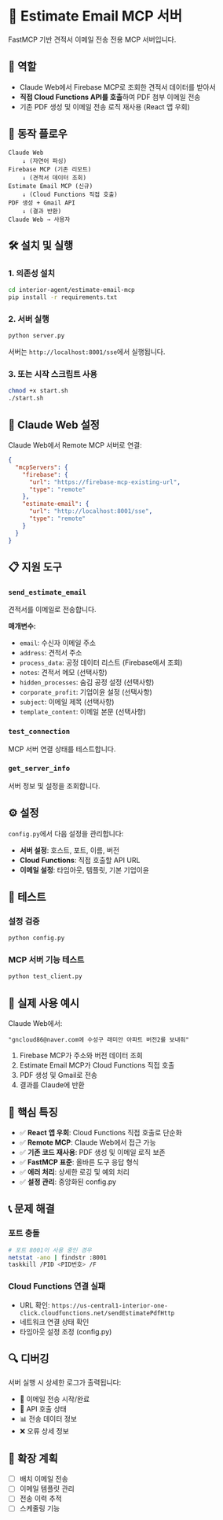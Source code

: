 # 📧 Estimate Email MCP 서버

FastMCP 기반 견적서 이메일 전송 전용 MCP 서버입니다.

## 🎯 역할

- Claude Web에서 Firebase MCP로 조회한 견적서 데이터를 받아서
- **직접 Cloud Functions API를 호출**하여 PDF 첨부 이메일 전송
- 기존 PDF 생성 및 이메일 전송 로직 재사용 (React 앱 우회)

## 🔄 동작 플로우

```
Claude Web
    ↓ (자연어 파싱)
Firebase MCP (기존 리모트)
    ↓ (견적서 데이터 조회)
Estimate Email MCP (신규)
    ↓ (Cloud Functions 직접 호출)
PDF 생성 + Gmail API
    ↓ (결과 반환)
Claude Web → 사용자
```

## 🛠️ 설치 및 실행

### 1. 의존성 설치
```bash
cd interior-agent/estimate-email-mcp
pip install -r requirements.txt
```

### 2. 서버 실행
```bash
python server.py
```

서버는 `http://localhost:8001/sse`에서 실행됩니다.

### 3. 또는 시작 스크립트 사용
```bash
chmod +x start.sh
./start.sh
```

## 🔧 Claude Web 설정

Claude Web에서 Remote MCP 서버로 연결:

```json
{
  "mcpServers": {
    "firebase": {
      "url": "https://firebase-mcp-existing-url",
      "type": "remote"
    },
    "estimate-email": {
      "url": "http://localhost:8001/sse",
      "type": "remote"
    }
  }
}
```

## 📋 지원 도구

### `send_estimate_email`
견적서를 이메일로 전송합니다.

**매개변수:**
- `email`: 수신자 이메일 주소
- `address`: 견적서 주소
- `process_data`: 공정 데이터 리스트 (Firebase에서 조회)
- `notes`: 견적서 메모 (선택사항)
- `hidden_processes`: 숨김 공정 설정 (선택사항)
- `corporate_profit`: 기업이윤 설정 (선택사항)
- `subject`: 이메일 제목 (선택사항)
- `template_content`: 이메일 본문 (선택사항)

### `test_connection`
MCP 서버 연결 상태를 테스트합니다.

### `get_server_info`
서버 정보 및 설정을 조회합니다.

## ⚙️ 설정

`config.py`에서 다음 설정을 관리합니다:

- **서버 설정**: 호스트, 포트, 이름, 버전
- **Cloud Functions**: 직접 호출할 API URL
- **이메일 설정**: 타임아웃, 템플릿, 기본 기업이윤

## 🧪 테스트

### 설정 검증
```bash
python config.py
```

### MCP 서버 기능 테스트
```bash
python test_client.py
```

## 🚀 실제 사용 예시

Claude Web에서:

```
"gncloud86@naver.com에 수성구 래미안 아파트 버전2를 보내줘"
```

1. Firebase MCP가 주소와 버전 데이터 조회
2. Estimate Email MCP가 Cloud Functions 직접 호출
3. PDF 생성 및 Gmail로 전송
4. 결과를 Claude에 반환

## 🔑 핵심 특징

- ✅ **React 앱 우회**: Cloud Functions 직접 호출로 단순화
- ✅ **Remote MCP**: Claude Web에서 접근 가능
- ✅ **기존 코드 재사용**: PDF 생성 및 이메일 로직 보존
- ✅ **FastMCP 표준**: 올바른 도구 응답 형식
- ✅ **에러 처리**: 상세한 로깅 및 예외 처리
- ✅ **설정 관리**: 중앙화된 config.py

## 📞 문제 해결

### 포트 충돌
```bash
# 포트 8001이 사용 중인 경우
netstat -ano | findstr :8001
taskkill /PID <PID번호> /F
```

### Cloud Functions 연결 실패
- URL 확인: `https://us-central1-interior-one-click.cloudfunctions.net/sendEstimatePdfHttp`
- 네트워크 연결 상태 확인
- 타임아웃 설정 조정 (config.py)

## 🔍 디버깅

서버 실행 시 상세한 로그가 출력됩니다:
- 📧 이메일 전송 시작/완료
- 🔄 API 호출 상태
- 📊 전송 데이터 정보
- ❌ 오류 상세 정보

## 🚀 확장 계획

- [ ] 배치 이메일 전송
- [ ] 이메일 템플릿 관리
- [ ] 전송 이력 추적
- [ ] 스케줄링 기능 